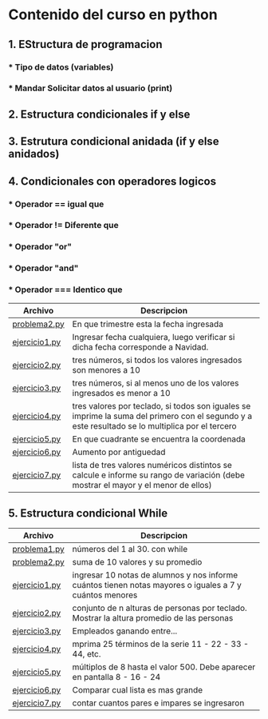 # Contenido del curso en python
## 1. EStructura de programacion
### * Tipo de datos (variables)
### * Mandar Solicitar datos al usuario (print)
## 2. Estructura condicionales if y else
## 3. Estrutura condicional anidada (if y else anidados)
## 4. Condicionales con operadores logicos
### * Operador == igual que
### * Operador != Diferente que 
### * Operador "or"
### * Operador "and"
### * Operador === Identico que
|   **Archivo**   |   **Descripcion**   |
| -------------- | --------------------- |
| [problema2.py](./4.%20Condiciones%20compuestas%20con%20operadores%20l%C3%B3gicos/problema2.py)| En que trimestre esta la fecha ingresada | 
| [ejercicio1.py](./4.%20Condiciones%20compuestas%20con%20operadores%20l%C3%B3gicos/ejercicio1.py)| Ingresar fecha cualquiera, luego verificar si dicha fecha corresponde a Navidad. |
| [ejercicio2.py](./4.%20Condiciones%20compuestas%20con%20operadores%20l%C3%B3gicos/ejercicio2.py)| tres números, si todos los valores ingresados son menores a 10 |
| [ejercicio3.py](./4.%20Condiciones%20compuestas%20con%20operadores%20l%C3%B3gicos/ejercicio3.py)| tres números, si al menos uno de los valores ingresados es menor a 10 |
| [ejercicio4.py](./4.%20Condiciones%20compuestas%20con%20operadores%20l%C3%B3gicos/ejercicio4.py)| tres valores por teclado, si todos son iguales se imprime la suma del primero con el segundo y a este resultado se lo multiplica por el tercero |
| [ejercicio5.py](./4.%20Condiciones%20compuestas%20con%20operadores%20l%C3%B3gicos/ejercicio5.py)| En que cuadrante se encuentra la coordenada |
| [ejercicio6.py](./4.%20Condiciones%20compuestas%20con%20operadores%20l%C3%B3gicos/ejercicio6.py)| Aumento por antiguedad |
| [ejercicio7.py](./4.%20Condiciones%20compuestas%20con%20operadores%20l%C3%B3gicos/ejercicio7.py)| lista de tres valores numéricos distintos se calcule e informe su rango de variación (debe mostrar el mayor y el menor de ellos) |
## 5. Estructura condicional While
|   **Archivo**   |   **Descripcion**   |
| -------------- | --------------------- |
| [problema1.py](./5.%20Estructura%20repetitiva%20while/problema1.py)| números del 1 al 30. con while | 
| [problema2.py](./5.%20Estructura%20repetitiva%20while/problema2.py)| suma de 10 valores y su promedio | 
| [ejercicio1.py](./5.%20Estructura%20repetitiva%20while/ejercicio1.py)| ingresar 10 notas de alumnos y nos informe cuántos tienen notas mayores o iguales a 7 y cuántos menores |
| [ejercicio2.py](./5.%20Estructura%20repetitiva%20while/ejercicio2.py)| conjunto de n alturas de personas por teclado. Mostrar la altura promedio de las personas |
| [ejercicio3.py](./5.%20Estructura%20repetitiva%20while/ejercicio3.py)| Empleados ganando entre... |
| [ejercicio4.py](./5.%20Estructura%20repetitiva%20while/ejercicio4.py)| mprima 25 términos de la serie 11 - 22 - 33 - 44, etc. |
| [ejercicio5.py](./5.%20Estructura%20repetitiva%20while/ejercicio5.py)| múltiplos de 8 hasta el valor 500. Debe aparecer en pantalla 8 - 16 - 24 |
| [ejercicio6.py](./5.%20Estructura%20repetitiva%20while/ejercicio6.py)| Comparar cual lista es mas grande |
| [ejercicio7.py](./5.%20Estructura%20repetitiva%20while/ejercicio7.py)| contar cuantos pares e impares se ingresaron |
